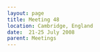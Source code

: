 ```yaml
---
layout: page
title: Meeting 48
location: Cambridge, England
date:  21-25 July 2008
parent: Meetings
---
```

